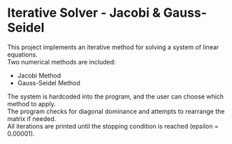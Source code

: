 # Iterative Solver - Jacobi & Gauss-Seidel

This project implements an iterative method for solving a system of linear equations.  
Two numerical methods are included:
- Jacobi Method
- Gauss-Seidel Method

The system is hardcoded into the program, and the user can choose which method to apply.  
The program checks for diagonal dominance and attempts to rearrange the matrix if needed.  
All iterations are printed until the stopping condition is reached (epsilon = 0.00001).
